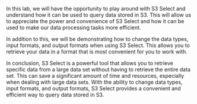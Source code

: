 In this lab, we will have the opportunity to play around with S3 Select and understand how it can be used to query data stored in S3. This will allow us to appreciate the power and convenience of S3 Select and how it can be used to make our data processing tasks more efficient.

In addition to this, we will be demonstrating how to change the data types, input formats, and output formats when using S3 Select. This allows you to retrieve your data in a format that is most convenient for you to work with.

In conclusion, S3 Select is a powerful tool that allows you to retrieve specific data from a large data set without having to retrieve the entire data set. This can save a significant amount of time and resources, especially when dealing with large data sets. With the ability to change data types, input formats, and output formats, S3 Select provides a convenient and efficient way to query data stored in S3.



